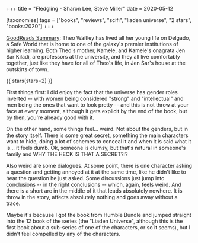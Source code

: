 +++
title = "Fledgling -  Sharon Lee, Steve Miller"
date = 2020-05-12

[taxonomies]
tags = ["books", "reviews", "scifi", "liaden universe", "2 stars", 
"books:2020"]
+++

[GoodReads Summary](https://www.goodreads.com/book/show/5585180-fledgling):
Theo Waitley has lived all her young life on Delgado, a Safe World that is
home to one of the galaxy's premier institutions of higher learning. Both
Theo's mother, Kamele, and Kamele's onagrata Jen Sar Kiladi, are professors at
the university, and they all live comfortably together, just like they have
for all of Theo's life, in Jen Sar's house at the outskirts of town.

<!-- more -->

{{ stars(stars=2) }}

First things first: I did enjoy the fact that the universe has gender roles
inverted -- with women being considered "strong" and "intellectual" and men
being the ones that want to look pretty -- and this is not throw at your face
at every moment, although it gets explicit by the end of the book, but by
then, you're already good with it.

On the other hand, some things feel... weird. Not about the genders, but in
the story itself. There is some great secret, something the main characters
want to hide, doing a lot of schemes to conceal it and when it is said what it
is... it feels dumb. Ok, someone is clumsy, but that's natural in someone's
family and WHY THE HECK IS THAT A SECRET?!?

Also weird are some dialogues. At some point, there is one character asking a
question and getting annoyed at it at the same time, like he didn't like to
hear the question he just asked. Some discussions just jump into conclusions
-- in the right conclusions -- which, again, feels weird. And there is a short
arc in the middle of it that leads absolutely nowhere. It is throw in the
story, affects absolutely nothing and goes away without a trace.

Maybe it's because I got the book from Humble Bundle and jumped straight into
the 12 book of the series (the "Liaden Universe", although this is the first
book about a sub-series of one of the characters, or so it seems), but I
didn't feel compelled by any of the characters.
